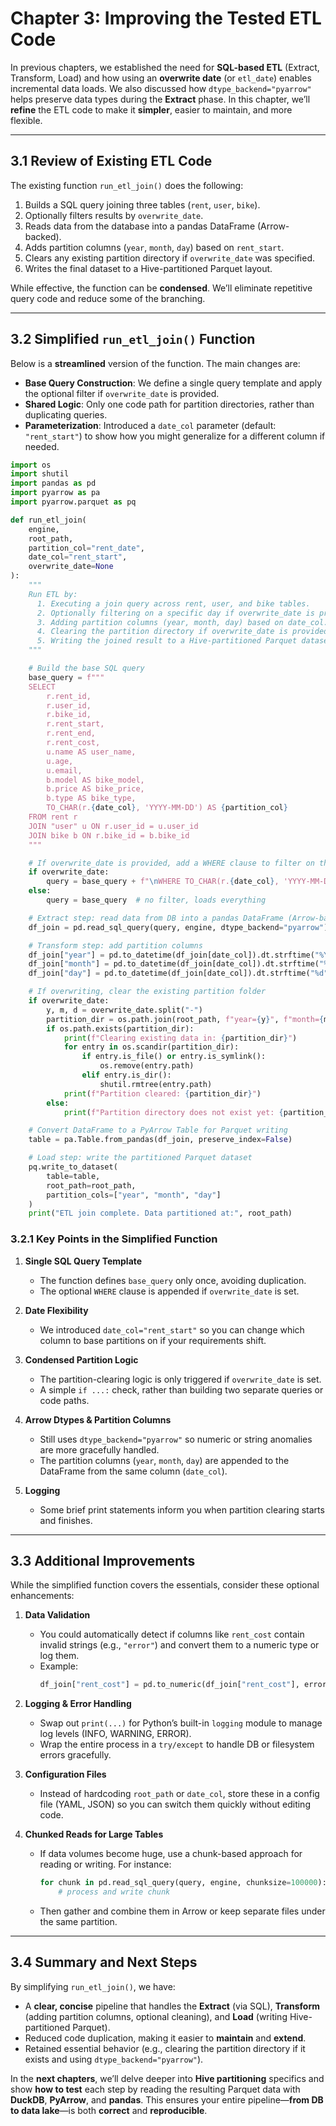 # **Chapter 3: Improving the Tested ETL Code**

In previous chapters, we established the need for **SQL-based ETL** (Extract, Transform, Load) and how using an **overwrite date** (or `etl_date`) enables incremental data loads. We also discussed how `dtype_backend="pyarrow"` helps preserve data types during the **Extract** phase. In this chapter, we’ll **refine** the ETL code to make it **simpler**, easier to maintain, and more flexible.

---

## **3.1 Review of Existing ETL Code**

The existing function `run_etl_join()` does the following:

1. Builds a SQL query joining three tables (`rent`, `user`, `bike`).  
2. Optionally filters results by `overwrite_date`.  
3. Reads data from the database into a pandas DataFrame (Arrow-backed).  
4. Adds partition columns (`year`, `month`, `day`) based on `rent_start`.  
5. Clears any existing partition directory if `overwrite_date` was specified.  
6. Writes the final dataset to a Hive-partitioned Parquet layout.

While effective, the function can be **condensed**. We’ll eliminate repetitive query code and reduce some of the branching.

---

## **3.2 Simplified `run_etl_join()` Function**

Below is a **streamlined** version of the function. The main changes are:

- **Base Query Construction**: We define a single query template and apply the optional filter if `overwrite_date` is provided.  
- **Shared Logic**: Only one code path for partition directories, rather than duplicating queries.  
- **Parameterization**: Introduced a `date_col` parameter (default: `"rent_start"`) to show how you might generalize for a different column if needed.

```python
import os
import shutil
import pandas as pd
import pyarrow as pa
import pyarrow.parquet as pq

def run_etl_join(
    engine,
    root_path,
    partition_col="rent_date",
    date_col="rent_start",
    overwrite_date=None
):
    """
    Run ETL by:
      1. Executing a join query across rent, user, and bike tables.
      2. Optionally filtering on a specific day if overwrite_date is provided.
      3. Adding partition columns (year, month, day) based on date_col.
      4. Clearing the partition directory if overwrite_date is provided.
      5. Writing the joined result to a Hive-partitioned Parquet dataset.
    """

    # Build the base SQL query
    base_query = f"""
    SELECT
        r.rent_id,
        r.user_id,
        r.bike_id,
        r.rent_start,
        r.rent_end,
        r.rent_cost,
        u.name AS user_name,
        u.age,
        u.email,
        b.model AS bike_model,
        b.price AS bike_price,
        b.type AS bike_type,
        TO_CHAR(r.{date_col}, 'YYYY-MM-DD') AS {partition_col}
    FROM rent r
    JOIN "user" u ON r.user_id = u.user_id
    JOIN bike b ON r.bike_id = b.bike_id
    """

    # If overwrite_date is provided, add a WHERE clause to filter on that date
    if overwrite_date:
        query = base_query + f"\nWHERE TO_CHAR(r.{date_col}, 'YYYY-MM-DD') = '{overwrite_date}'"
    else:
        query = base_query  # no filter, loads everything

    # Extract step: read data from DB into a pandas DataFrame (Arrow-backed)
    df_join = pd.read_sql_query(query, engine, dtype_backend="pyarrow")

    # Transform step: add partition columns
    df_join["year"] = pd.to_datetime(df_join[date_col]).dt.strftime("%Y")
    df_join["month"] = pd.to_datetime(df_join[date_col]).dt.strftime("%m")
    df_join["day"] = pd.to_datetime(df_join[date_col]).dt.strftime("%d")

    # If overwriting, clear the existing partition folder
    if overwrite_date:
        y, m, d = overwrite_date.split("-")
        partition_dir = os.path.join(root_path, f"year={y}", f"month={m}", f"day={d}")
        if os.path.exists(partition_dir):
            print(f"Clearing existing data in: {partition_dir}")
            for entry in os.scandir(partition_dir):
                if entry.is_file() or entry.is_symlink():
                    os.remove(entry.path)
                elif entry.is_dir():
                    shutil.rmtree(entry.path)
            print(f"Partition cleared: {partition_dir}")
        else:
            print(f"Partition directory does not exist yet: {partition_dir}")

    # Convert DataFrame to a PyArrow Table for Parquet writing
    table = pa.Table.from_pandas(df_join, preserve_index=False)

    # Load step: write the partitioned Parquet dataset
    pq.write_to_dataset(
        table=table,
        root_path=root_path,
        partition_cols=["year", "month", "day"]
    )
    print("ETL join complete. Data partitioned at:", root_path)
```

### **3.2.1 Key Points in the Simplified Function**

1. **Single SQL Query Template**  
   - The function defines `base_query` only once, avoiding duplication.  
   - The optional `WHERE` clause is appended if `overwrite_date` is set.

2. **Date Flexibility**  
   - We introduced `date_col="rent_start"` so you can change which column to base partitions on if your requirements shift.

3. **Condensed Partition Logic**  
   - The partition-clearing logic is only triggered if `overwrite_date` is set.  
   - A simple `if ...:` check, rather than building two separate queries or code paths.

4. **Arrow Dtypes & Partition Columns**  
   - Still uses `dtype_backend="pyarrow"` so numeric or string anomalies are more gracefully handled.  
   - The partition columns (`year`, `month`, `day`) are appended to the DataFrame from the same column (`date_col`).

5. **Logging**  
   - Some brief print statements inform you when partition clearing starts and finishes.

---

## **3.3 Additional Improvements**

While the simplified function covers the essentials, consider these optional enhancements:

1. **Data Validation**  
   - You could automatically detect if columns like `rent_cost` contain invalid strings (e.g., `"error"`) and convert them to a numeric type or log them.  
   - Example:
     ```python
     df_join["rent_cost"] = pd.to_numeric(df_join["rent_cost"], errors="coerce")
     ```

2. **Logging & Error Handling**  
   - Swap out `print(...)` for Python’s built-in `logging` module to manage log levels (INFO, WARNING, ERROR).  
   - Wrap the entire process in a `try/except` to handle DB or filesystem errors gracefully.

3. **Configuration Files**  
   - Instead of hardcoding `root_path` or `date_col`, store these in a config file (YAML, JSON) so you can switch them quickly without editing code.

4. **Chunked Reads for Large Tables**  
   - If data volumes become huge, use a chunk-based approach for reading or writing. For instance:
     ```python
     for chunk in pd.read_sql_query(query, engine, chunksize=100000):
         # process and write chunk
     ```
   - Then gather and combine them in Arrow or keep separate files under the same partition.

---

## **3.4 Summary and Next Steps**

By simplifying `run_etl_join()`, we have:

- A **clear, concise** pipeline that handles the **Extract** (via SQL), **Transform** (adding partition columns, optional cleaning), and **Load** (writing Hive-partitioned Parquet).  
- Reduced code duplication, making it easier to **maintain** and **extend**.  
- Retained essential behavior (e.g., clearing the partition directory if it exists and using `dtype_backend="pyarrow"`).

In the **next chapters**, we’ll delve deeper into **Hive partitioning** specifics and show **how to test** each step by reading the resulting Parquet data with **DuckDB**, **PyArrow**, and **pandas**. This ensures your entire pipeline—**from DB to data lake**—is both **correct** and **reproducible**.